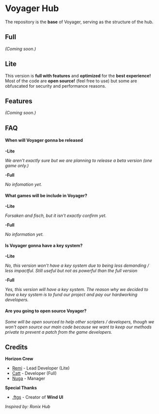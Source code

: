 
# Voyager Hub 
The repository is the **base** of Voyager, serving as the structure of the hub.

## Full
*(Coming soon.)*

## Lite
This version is **full with features** and **optimized** for the **best experience!** Most of the code are **open source!** (feel free to use) but some are obfuscated for security and performance reasons.

## Features
*(Coming soon.)*

## FAQ

#### **When will Voyager gonna be released**

**-Lite**

*We aren't exactly sure but we are planning to release a beta version (one game only.)*

**-Full**

*No infomation yet.*

#### **What games will be include in Voyager?**

**-Lite**

*Forsaken and fisch, but it isn't exactly confirm yet.*

**-Full**

*No information yet.*

#### **Is Voyager gonna have a key system?**

**-Lite**

*No, this version won't have a key system due to being less demanding / less impactful. Still useful but not as powerful than the full version*

**-Full**

*Yes, this version will have a key system. The reason why we decided to have a key system is to fund our project and pay our hardworking developers.*

#### **Are you going to open source Voyager?**

*Some will be open sourced to help other scripters / developers, though we won't open source our main code because we want to keep our methods private to prevent a patch from the game developers.*

## Credits

**Horizon Crew**
- [Remi](https://github.com/RemieWHY) - Lead Developer (Lite)
- [Catt](https://github.com/Adampolisee) - Developer (Full)
- [Nuga](https://github.com/nuga06411) - Manager
  
**Special Thanks**
- [.ftgs](https://github.com/Footagesus) - Creator of **Wind UI**

*Inspired by: Ronix Hub*
